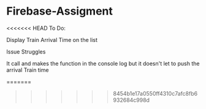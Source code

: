 # Firebase-Assigment

<<<<<<< HEAD
To Do:

Display Train Arrival Time on the list

Issue Struggles

It call and makes the function in the console log  but it doesn't let to push the arrival Train time

=======
>>>>>>> 8454b1e17a0550ff4310c7afc8fb6932684c998d


